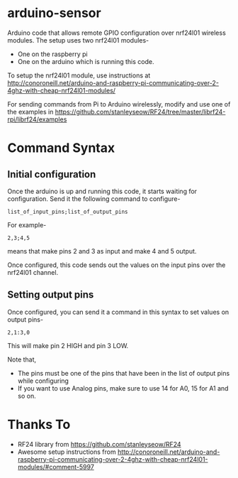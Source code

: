arduino-sensor
==============

Arduino code that allows remote GPIO configuration over nrf24l01 wireless modules.
The setup uses two nrf24l01 modules-

* One on the raspberry pi
* One on the arduino which is running this code.

To setup the nrf24l01 module, use instructions at http://conoroneill.net/arduino-and-raspberry-pi-communicating-over-2-4ghz-with-cheap-nrf24l01-modules/

For sending commands from Pi to Arduino wirelessly, modify and use one of the examples in https://github.com/stanleyseow/RF24/tree/master/librf24-rpi/librf24/examples

Command Syntax
==============

Initial configuration
-------------

Once the arduino is up and running this code, it starts waiting for configuration.
Send it the following command to configure-

    list_of_input_pins;list_of_output_pins

For example-

    2,3;4,5

means that make pins 2 and 3 as input and make 4 and 5 output.

Once configured, this code sends out the values on the input pins over the nrf24l01 channel.

Setting output pins
-------------

Once configured, you can send it a command in this syntax to set values on output pins-

    2,1:3,0

This will make pin 2 HIGH and pin 3 LOW.

Note that,

* The pins must be one of the pins that have been in the list of output pins while configuring
* If you want to use Analog pins, make sure to use 14 for A0, 15 for A1 and so on.

Thanks To
==============

* RF24 library from https://github.com/stanleyseow/RF24
* Awesome setup instructions from http://conoroneill.net/arduino-and-raspberry-pi-communicating-over-2-4ghz-with-cheap-nrf24l01-modules/#comment-5997

